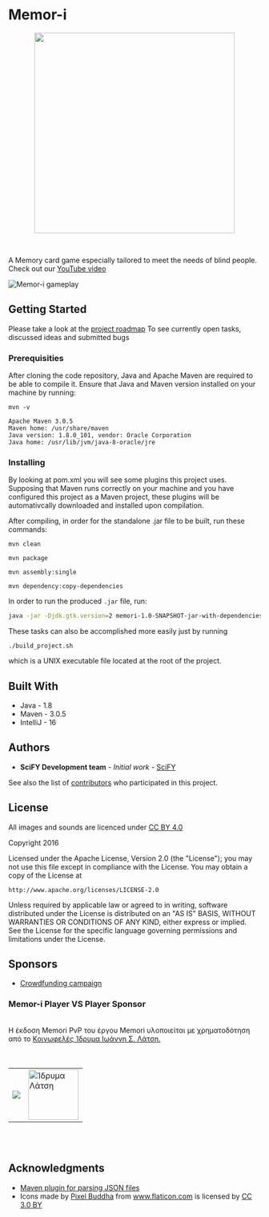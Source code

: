 
# Memor-i

<p align="center">
<img src="https://raw.githubusercontent.com/scify/Memor-i/master/src/main/resources/img/memori.png" width="400">
</p>
<br>

A Memory card game especially tailored to meet the needs of blind people.
Check out our [YouTube video](https://www.youtube.com/watch?v=M2DqT5e975w)

![Memor-i gameplay](https://raw.githubusercontent.com/scify/Memor-i/master/src/main/resources/img/memori_gameplay.gif)

## Getting Started

Please take a look at the [project roadmap](http://jira.scify.org/secure/RapidBoard.jspa?rapidView=99&projectKey=MEM&view=detail&selectedIssue=MEM-35")
To see currently open tasks, discussed ideas and submitted bugs

### Prerequisities

After cloning the code repository, Java and Apache Maven are required to be able to compile it.
Ensure that Java and Maven version installed on your machine by running:
```
mvn -v

Apache Maven 3.0.5
Maven home: /usr/share/maven
Java version: 1.8.0_101, vendor: Oracle Corporation
Java home: /usr/lib/jvm/java-8-oracle/jre

```

### Installing

By looking at pom.xml you will see some plugins this project uses. 
Supposing that Maven runs correctly on your machine and you have configured this project as a Maven project, 
these plugins will be automativcally downloaded and installed upon compilation.

After compiling, in order for the standalone .jar file to be built, run these commands:

```
mvn clean

mvn package

mvn assembly:single

mvn dependency:copy-dependencies
```

In order to run the produced `.jar` file, run:

```bash
java -jar -Djdk.gtk.version=2 memori-1.0-SNAPSHOT-jar-with-dependencies.jar
```

These tasks can also be accomplished more easily just by running 
```
./build_project.sh
```
which is a UNIX executable file located at the root of the project.

## Built With

* Java - 1.8
* Maven - 3.0.5
* IntelliJ - 16

## Authors

* **SciFY Development team** - *Initial work* - [SciFY](https://github.com/scify)

See also the list of [contributors](https://github.com/scify/Memor-i/graphs/contributors) who participated in this project.

## License

All images and sounds are licenced under [CC BY 4.0](https://creativecommons.org/licenses/by/4.0/)

Copyright 2016

Licensed under the Apache License, Version 2.0 (the "License");
you may not use this file except in compliance with the License.
You may obtain a copy of the License at

    http://www.apache.org/licenses/LICENSE-2.0

Unless required by applicable law or agreed to in writing, software
distributed under the License is distributed on an "AS IS" BASIS,
WITHOUT WARRANTIES OR CONDITIONS OF ANY KIND, either express or implied.
See the License for the specific language governing permissions and
limitations under the License.

## Sponsors

* [Crowdfunding campaign](http://www.giveandfund.com/giveandfund/project/games-for-the-blind)

### Memor-i Player VS Player Sponsor
<br>
Η έκδοση Memori PvP του έργου Memori υλοποιείται με χρηματοδότηση από το <a href="http://www.latsis-foundation.org/">Κοινωφελές Ίδρυμα Ιωάννη Σ. Λάτση.</a>
<br><br><br>
<table>
<tr>
<td>
<a href="http://www.scify.gr/site/en/"><img src="http://www.scify.gr/site/images/scify/scify_logo_108.png"></a>
</td>
<td>
<a href="http://www.latsis-foundation.org/" title="Ίδρυμα Λάτση" rel="home"><img height="100px" src="https://praksis.gr/cms/files/2019/12/LATSIS_FOUNDATION_LOGO_GR.jpg" alt="Ίδρυμα Λάτση" title="Ίδρυμα Λάτση"></a>
</td>
</tr>
</table>
<br><br>

## Acknowledgments

* [Maven plugin for parsing JSON files](https://mvnrepository.com/artifact/org.json/json)
* <div>Icons made by <a href="http://www.flaticon.com/authors/pixel-buddha" title="Pixel Buddha">Pixel Buddha</a> from <a href="http://www.flaticon.com" title="Flaticon">www.flaticon.com</a> is licensed by <a href="http://creativecommons.org/licenses/by/3.0/" title="Creative Commons BY 3.0" target="_blank">CC 3.0 BY</a></div>
